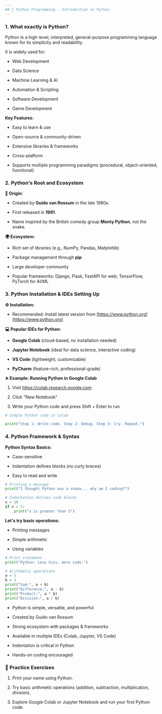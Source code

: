 ```yaml
---
## 📓 Python Programming - Introduction to Python
---
```


### 1. What exactly is Python?

Python is a high-level, interpreted, general-purpose programming language known for its simplicity and readability. 

It is widely used for:

- Web Development

- Data Science

- Machine Learning & AI

- Automation & Scripting

- Software Development

- Game Development

**Key Features:**

- Easy to learn & use  

- Open-source & community-driven  

- Extensive libraries & frameworks  

- Cross-platform  

- Supports multiple programming paradigms (procedural, object-oriented, functional)  


###  2. Python's Root and Ecosystem

**🐍 Origin:**

- Created by **Guido van Rossum** in the late 1980s.

- First released in **1991**.

- Name inspired by the British comedy group **Monty Python**, not the snake.

**🌍 Ecosystem:**

- Rich set of libraries (e.g., NumPy, Pandas, Matplotlib)

- Package management through **pip**

- Large developer community

- Popular frameworks: Django, Flask, FastAPI for web; TensorFlow, PyTorch for AI/ML


###  3. Python Installation & IDEs Setting Up

**⚙️ Installation:**
- Recommended: Install latest version from [https://www.python.org](https://www.python.org)

**💻 Popular IDEs for Python:**

- **Google Colab** (cloud-based, no installation needed)

- **Jupyter Notebook** (ideal for data science, interactive coding)

- **VS Code** (lightweight, customizable)

- **PyCharm** (feature-rich, professional-grade)

**➤ Example: Running Python in Google Colab**
1. Visit https://colab.research.google.com

2. Click "New Notebook"

3. Write your Python code and press Shift + Enter to run


```python
# Simple Python code in Colab

print("Step 1: Write code. Step 2: Debug. Step 3: Cry. Repeat.")
```

###  4. Python Framework & Syntax

**Python Syntax Basics:**
- Case-sensitive

- Indentation defines blocks (no curly braces)

- Easy to read and write


```python
# Printing a message
print("I thought Python was a snake... why am I coding?")

# Indentation defines code blocks
x = 10
if x > 5:
    print("x is greater than 5")

```

**Let's try basic operations:**

- Printing messages

- Simple arithmetic

- Using variables


```python
# Print statement
print("Python: Less hiss, more code.")

# Arithmetic operations
a = 5
b = 3
print("Sum:", a + b)
print("Difference:", a - b)
print("Product:", a * b)
print("Division:", a / b)
```

* Python is simple, versatile, and powerful  

* Created by Guido van Rossum  

* Strong ecosystem with packages & frameworks  

* Available in multiple IDEs (Colab, Jupyter, VS Code)  

* Indentation is critical in Python  

* Hands-on coding encouraged  

### 📝 Practice Exercises

1. Print your name using Python.

2. Try basic arithmetic operations (addition, subtraction, multiplication, division).

3. Explore Google Colab or Jupyter Notebook and run your first Python code.
